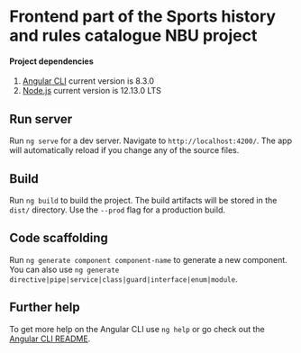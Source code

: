 # Frontend part of the Sports history and rules catalogue NBU project
#### Project dependencies
1. [Angular CLI](https://github.com/angular/angular-cli) current version is 8.3.0
2. [Node.js](https://nodejs.org/en/) current version is 12.13.0 LTS

## Run server

Run `ng serve` for a dev server. Navigate to `http://localhost:4200/`. The app will automatically reload if you change any of the source files.

## Build

Run `ng build` to build the project. The build artifacts will be stored in the `dist/` directory. Use the `--prod` flag for a production build.

## Code scaffolding

Run `ng generate component component-name` to generate a new component. You can also use `ng generate directive|pipe|service|class|guard|interface|enum|module`.

## Further help

To get more help on the Angular CLI use `ng help` or go check out the [Angular CLI README](https://github.com/angular/angular-cli/blob/master/README.md).
